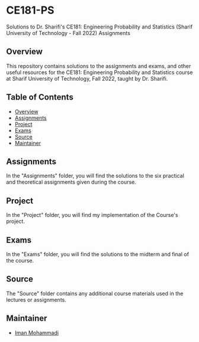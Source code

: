# CE181-PS
Solutions to Dr. Sharifi's CE181: Engineering Probability and Statistics (Sharif University of Technology - Fall 2022) Assignments

## Overview

This repository contains solutions to the assignments and exams, and other useful resources for the CE181: Engineering Probability and Statistics course at Sharif University of Technology, Fall 2022, taught by Dr. Sharifi.

## Table of Contents

- [Overview](#overview)
- [Assignments](#assignments)
- [Project](#project)
- [Exams](#exams)
- [Source](#source)
- [Maintainer](#Maintainer)

## Assignments

In the "Assignments" folder, you will find the solutions to the six practical and theoretical assignments given during the course.

## Project

In the "Project" folder, you will find my implementation of the Course's project.

## Exams

In the "Exams" folder, you will find the solutions to the midterm and final of the course.

## Source

The "Source" folder contains any additional course materials used in the lectures or assignments.

## Maintainer

- [Iman Mohammadi](https://github.com/Imanm02)